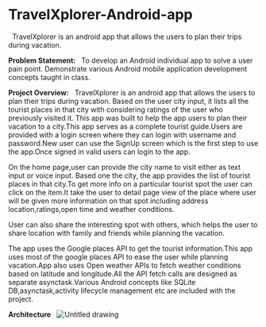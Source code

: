 # TravelXplorer-Android-app #
&nbsp;
      TravelXplorer is an android app that allows the users to plan their trips  during vacation.

**Problem Statement:**
&nbsp;
      To develop an Android individual app to solve a user pain point. Demonstrate various Android mobile application development concepts taught in class.
  
 **Project Overview:**
 &nbsp;
       TravelXplorer is an android app that allows the users to plan their trips  during vacation. Based on the user city input, it lists all the tourist places in that city with considering ratings of the user who previously visited it. This app was built to help the app users to plan their vacation to a city.This app serves as a complete tourist guide.Users are provided with a login screen where they can login with username and password.New user can use the SignUp screen which is the first step to use the app.Once signed in valid users can login to the app.

On the home page,user can provide the city name to visit either as text input or voice input. Based one the city, the app provides the list of tourist places in that city.To get more info on a particular tourist spot the user can click on the item.It take the user to detail page view of the place where user will be given more information on that spot including address location,ratings,open time and weather conditions.

User can also share the interesting spot with others, which helps the user to share location with family and friends while planning the vacation.

The app uses the Google places API to get the tourist information.This app uses most of the google places API to ease the user while planning vacation.App also uses Open weather APIs to fetch weather conditions based on latitude and longitude.All the API fetch calls are designed as separate asynctask.Various Android concepts like SQLite DB,asynctask,activity lifecycle management etc are included with the project.

**Architecture**
&nbsp;
![Untitled drawing](https://user-images.githubusercontent.com/32143377/57042435-78e88f80-6c19-11e9-9b89-dd6d83c97c90.jpg)

  

